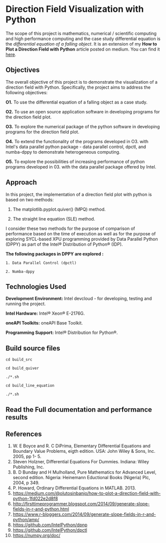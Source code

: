 # Direction Field Visualization with Python

The scope of this project is mathematics, numerical / scientific computing and high performance computing and the case study differential equation is the *differential equation of a falling object*. It is an extension of my **How to Plot a Direction Field with Python** article posted on medium. You can find it [here](https://medium.com/@olutosinbanjo/how-to-plot-a-direction-field-with-python-1fd022e2d8f8). 

## Objectives

The overall objective of this project is to demonstrate the visualization of a direction field with Python. Specifically, the project aims to address the following objectives: 

**O1.** To use the differential equation of a falling object as a case study. 

**O2.** To use an open source application software in developing programs for the direction field plot.

**O3.** To explore the numerical package of the python software in developing programs for the direction field plot.

**O4.** To extend the functionality of the programs developed in O3. with Intel's data parallel python package - data parallel control, dpctl, and numba-dppy to demonstrate heterogeneous computing.

**O5.** To explore the possibilities of increasing performance of python programs developed in 03. with the data parallel package offered by Intel. 

## Approach

In this project, the implementation of a direction field plot with python is based on two methods:

1. The matplotlib.pyplot.quiver() (MPQ) method.
 
2. The straight line equation (SLE) method.  

I consider these two methods for the purpose of comparison of performance based on the time of execution as well as for the purpose of exploring SYCL-based XPU programming provided by Data Parallel Python (DPPY) as part of the Intel® Distribution of Python® (IDP). 

**The following packages in DPPY are explored :**

    1. Data Parallel Control (dpctl)
    
    2. Numba-dppy
    
## Technologies Used

**Development Environment:** Intel devcloud - for developing, testing and running the project.

**Intel Hardware:** Intel® Xeon® E-2176G.

**oneAPI Toolkits:** oneAPI Base Toolkit.

**Programming Support:** Intel® Distribution for Python®. 

## Build source files

```
cd build_src

cd build_quiver

./*.sh

cd build_line_equation

./*.sh
```

## Read the Full documentation and performance results



## References

1. W. E Boyce and R. C DiPrima, Elementary Differential Equations and Boundary Value Problems, eigth edition. USA: John Wiley & Sons, Inc. 2005, pp 1- 5.
2. Steven Holzner, Differential Equations For Dummies. Indiana: Wiley Publishing, Inc.
3. B. D Bunday and H Mulholland, Pure Mathematics for Advanced Level, second edition. Nigeria: Heinemann Eductional Books (Nigeria) Plc, 2004, p 349.
4. P. Howard, Ordinary Differential Equations in MATLAB. 2013.
5. https://medium.com/@olutosinbanjo/how-to-plot-a-direction-field-with-python-1fd022e2d8f8
6. http://firsttimeprogrammer.blogspot.com/2014/09/generate-slope-fields-in-r-and-python.html
7. https://www.r-bloggers.com/2014/09/generate-slope-fields-in-r-and-python/amp/
8. https://github.com/IntelPython/dpnp
9. https://github.com/IntelPython/dpctl
10. https://numpy.org/doc/
